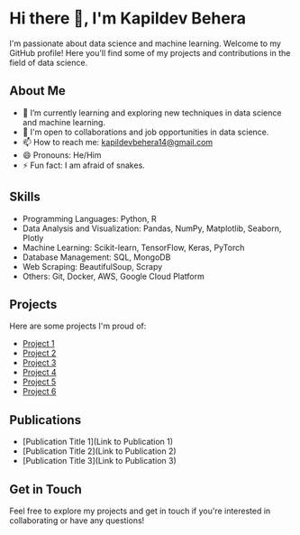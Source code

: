 # Hi there 👋, I'm Kapildev Behera

I'm passionate about data science and machine learning. Welcome to my GitHub profile! Here you'll find some of my projects and contributions in the field of data science.

## About Me

- 🌱 I’m currently learning and exploring new techniques in data science and machine learning.
- 💼 I'm open to collaborations and job opportunities in data science.
- 📫 How to reach me: kapildevbehera14@gmail.com
- 😄 Pronouns: He/Him
- ⚡ Fun fact: I am afraid of snakes.

## Skills

- Programming Languages: Python, R
- Data Analysis and Visualization: Pandas, NumPy, Matplotlib, Seaborn, Plotly
- Machine Learning: Scikit-learn, TensorFlow, Keras, PyTorch
- Database Management: SQL, MongoDB
- Web Scraping: BeautifulSoup, Scrapy
- Others: Git, Docker, AWS, Google Cloud Platform

## Projects

Here are some projects I'm proud of:

- [Project 1](Link)
- [Project 2](Link)
- [Project 3](Link)
- [Project 4](Link)
- [Project 5](Link)
- [Project 6](Link)
  
## Publications

- [Publication Title 1](Link to Publication 1)
- [Publication Title 2](Link to Publication 2)
- [Publication Title 3](Link to Publication 3)

## Get in Touch


Feel free to explore my projects and get in touch if you're interested in collaborating or have any questions!
